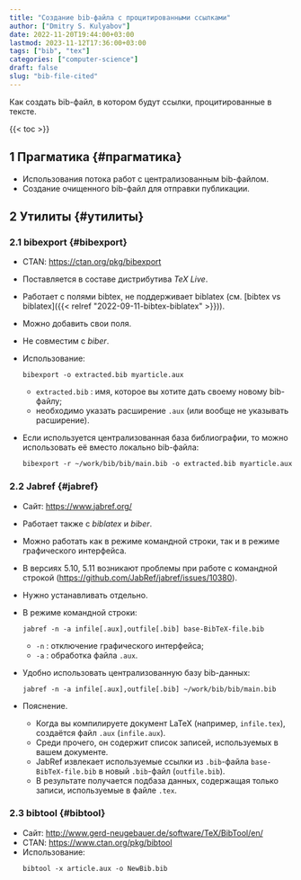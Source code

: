 ```yaml
---
title: "Создание bib-файла с процитированными ссылками"
author: ["Dmitry S. Kulyabov"]
date: 2022-11-20T19:44:00+03:00
lastmod: 2023-11-12T17:36:00+03:00
tags: ["bib", "tex"]
categories: ["computer-science"]
draft: false
slug: "bib-file-cited"
---
```


Как создать bib-файл, в котором будут ссылки, процитированные в тексте.

<!--more-->

{{< toc >}}


## <span class="section-num">1</span> Прагматика {#прагматика}

-   Использования потока работ с централизованным bib-файлом.
-   Создание очищенного bib-файл для отправки публикации.


## <span class="section-num">2</span> Утилиты {#утилиты}


### <span class="section-num">2.1</span> bibexport {#bibexport}

-   CTAN: <https://ctan.org/pkg/bibexport>
-   Поставляется в составе дистрибутива _TeX Live_.
-   Работает с полями bibtex, не поддерживает biblatex (см. [bibtex vs biblatex]({{< relref "2022-09-11-bibtex-biblatex" >}})).
-   Можно добавить свои поля.
-   Не совместим с _biber_.
-   Использование:
    ```shell
    bibexport -o extracted.bib myarticle.aux
    ```

    -   `extracted.bib` : имя, которое вы хотите дать своему новому bib-файлу;
    -   необходимо указать расширение `.aux` (или вообще не указывать расширение).
-   Если используется централизованная база библиографии, то можно использовать её вместо локально bib-файла:
    ```shell
    bibexport -r ~/work/bib/bib/main.bib -o extracted.bib myarticle.aux
    ```


### <span class="section-num">2.2</span> Jabref {#jabref}

-   Сайт: <https://www.jabref.org/>
-   Работает также с _biblatex_ и _biber_.
-   Можно работать как в режиме командной строки, так и в режиме графического интерфейса.
-   В версиях 5.10, 5.11 возникают проблемы при работе с командной строкой (<https://github.com/JabRef/jabref/issues/10380>).
-   Нужно устанавливать отдельно.
-   В режиме командной строки:
    ```shell
    jabref -n -a infile[.aux],outfile[.bib] base-BibTeX-file.bib
    ```

    -   `-n` : отключение графического интерфейса;
    -   `-a` : обработка файла `.aux`.
-   Удобно использовать централизованную базу bib-данных:
    ```shell
    jabref -n -a infile[.aux],outfile[.bib] ~/work/bib/bib/main.bib
    ```
-   Пояснение.
    -   Когда вы компилируете документ LaTeX (например, `infile.tex`), создаётся файл `.aux` (`infile.aux`).
    -   Среди прочего, он содержит список записей, используемых в вашем документе.
    -   JabRef извлекает используемые ссылки из `.bib`-файла `base-BibTeX-file.bib` в новый `.bib`-файл (`outfile.bib`).
    -   В результате получается подбаза данных, содержащая только записи, используемые в файле `.tex`.


### <span class="section-num">2.3</span> bibtool {#bibtool}

-   Сайт: <http://www.gerd-neugebauer.de/software/TeX/BibTool/en/>
-   CTAN: <https://www.ctan.org/pkg/bibtool>
-   Использование:
    ```shell
    bibtool -x article.aux -o NewBib.bib
    ```
